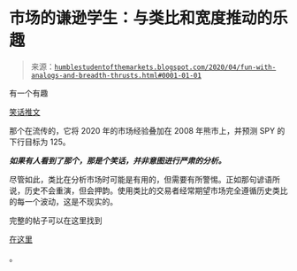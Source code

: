 <!--yml

类别：未分类

日期：2024-05-18 02:18:34

-->

# 市场的谦逊学生：与类比和宽度推动的乐趣

> 来源：[`humblestudentofthemarkets.blogspot.com/2020/04/fun-with-analogs-and-breadth-thrusts.html#0001-01-01`](https://humblestudentofthemarkets.blogspot.com/2020/04/fun-with-analogs-and-breadth-thrusts.html#0001-01-01)

有一个有趣

[笑话推文](https://twitter.com/mcm_ct/status/1248588760742232066)

那个在流传的，它将 2020 年的市场经验叠加在 2008 年熊市上，并预测 SPY 的下行目标为 125。

***如果有人看到了那个，那是个笑话，并非意图进行严肃的分析。***

尽管如此，类比在分析市场时可能是有用的，但需要有所警惕。正如那句谚语所说，历史不会重演，但会押韵。使用类比的交易者经常期望市场完全遵循历史类比的每一个波动，这是不现实的。

完整的帖子可以在这里找到

[在这里](https://humblestudentofthemarkets.com/2020/04/13/fun-with-analogs-and-breadth-thrusts/)

。

